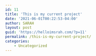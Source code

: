 ```yaml
---
id: 11
title: 'This is my current project'
date: '2021-06-01T00:22:53-04:00'
author: SARAH
layout: post
guid: 'https://helloimsrah.com/?p=11'
permalink: /this-is-my-current-project/
categories:
    - Uncategorized
---
```


